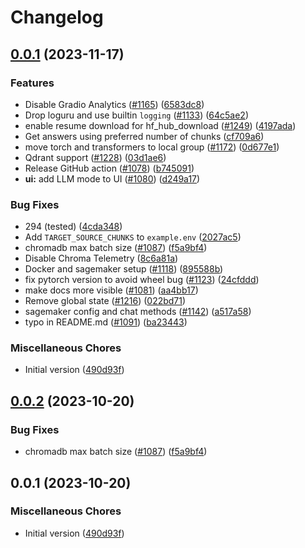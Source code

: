 # Changelog

## [0.0.1](https://github.com/tangtc1981/privateGPT/compare/v0.0.2...v0.0.1) (2023-11-17)


### Features

* Disable Gradio Analytics ([#1165](https://github.com/tangtc1981/privateGPT/issues/1165)) ([6583dc8](https://github.com/tangtc1981/privateGPT/commit/6583dc84c082773443fc3973b1cdf8095fa3fec3))
* Drop loguru and use builtin `logging` ([#1133](https://github.com/tangtc1981/privateGPT/issues/1133)) ([64c5ae2](https://github.com/tangtc1981/privateGPT/commit/64c5ae214a9520151c9c2d52ece535867d799367))
* enable resume download for hf_hub_download ([#1249](https://github.com/tangtc1981/privateGPT/issues/1249)) ([4197ada](https://github.com/tangtc1981/privateGPT/commit/4197ada6267c822f32c1d7ba2be6e7ce145a3404))
* Get answers using preferred number of chunks ([cf709a6](https://github.com/tangtc1981/privateGPT/commit/cf709a6b7a951fc333ef5a089b24179ca660469b))
* move torch and transformers to local group ([#1172](https://github.com/tangtc1981/privateGPT/issues/1172)) ([0d677e1](https://github.com/tangtc1981/privateGPT/commit/0d677e10b970aec222ec04837d0f08f1631b6d4a))
* Qdrant support ([#1228](https://github.com/tangtc1981/privateGPT/issues/1228)) ([03d1ae6](https://github.com/tangtc1981/privateGPT/commit/03d1ae6d70dffdd2411f0d4e92f65080fff5a6e2))
* Release GitHub action ([#1078](https://github.com/tangtc1981/privateGPT/issues/1078)) ([b745091](https://github.com/tangtc1981/privateGPT/commit/b7450911b25b0b70528fd4b620cffb90766e3448))
* **ui:** add LLM mode to UI ([#1080](https://github.com/tangtc1981/privateGPT/issues/1080)) ([d249a17](https://github.com/tangtc1981/privateGPT/commit/d249a17c330abd122e4988d35d94bcc2df980700))


### Bug Fixes

* 294 (tested) ([4cda348](https://github.com/tangtc1981/privateGPT/commit/4cda348cf87f56ff237e376b03732b1b47a99215))
* Add `TARGET_SOURCE_CHUNKS` to `example.env` ([2027ac5](https://github.com/tangtc1981/privateGPT/commit/2027ac563b6606199563632191b65f5105af8ebe))
* chromadb max batch size ([#1087](https://github.com/tangtc1981/privateGPT/issues/1087)) ([f5a9bf4](https://github.com/tangtc1981/privateGPT/commit/f5a9bf4e374b2d4c76438cf8a97cccf222ec8e6f))
* Disable Chroma Telemetry ([8c6a81a](https://github.com/tangtc1981/privateGPT/commit/8c6a81a07fc9c800d53f62a33f5ae3b5247a22a6))
* Docker and sagemaker setup ([#1118](https://github.com/tangtc1981/privateGPT/issues/1118)) ([895588b](https://github.com/tangtc1981/privateGPT/commit/895588b82a06c2bc71a9e22fb840c7f6442a3b5b))
* fix pytorch version to avoid wheel bug ([#1123](https://github.com/tangtc1981/privateGPT/issues/1123)) ([24cfddd](https://github.com/tangtc1981/privateGPT/commit/24cfddd60f74aadd2dade4c63f6012a2489938a1))
* make docs more visible ([#1081](https://github.com/tangtc1981/privateGPT/issues/1081)) ([aa4bb17](https://github.com/tangtc1981/privateGPT/commit/aa4bb17a2e6a797b450fa11a45e0b0528b8efecf))
* Remove global state ([#1216](https://github.com/tangtc1981/privateGPT/issues/1216)) ([022bd71](https://github.com/tangtc1981/privateGPT/commit/022bd718e3dfc197027b1e24fb97e5525b186db4))
* sagemaker config and chat methods ([#1142](https://github.com/tangtc1981/privateGPT/issues/1142)) ([a517a58](https://github.com/tangtc1981/privateGPT/commit/a517a588c4927aa5c5c2a93e4f82a58f0599d251))
* typo in README.md ([#1091](https://github.com/tangtc1981/privateGPT/issues/1091)) ([ba23443](https://github.com/tangtc1981/privateGPT/commit/ba23443a70d323cd4f9a242b33fd9dce1bacd2db))


### Miscellaneous Chores

* Initial version ([490d93f](https://github.com/tangtc1981/privateGPT/commit/490d93fdc1977443c92f6c42e57a1c585aa59430))

## [0.0.2](https://github.com/imartinez/privateGPT/compare/v0.0.1...v0.0.2) (2023-10-20)


### Bug Fixes

* chromadb max batch size ([#1087](https://github.com/imartinez/privateGPT/issues/1087)) ([f5a9bf4](https://github.com/imartinez/privateGPT/commit/f5a9bf4e374b2d4c76438cf8a97cccf222ec8e6f))

## 0.0.1 (2023-10-20)

### Miscellaneous Chores

* Initial version ([490d93f](https://github.com/imartinez/privateGPT/commit/490d93fdc1977443c92f6c42e57a1c585aa59430))
